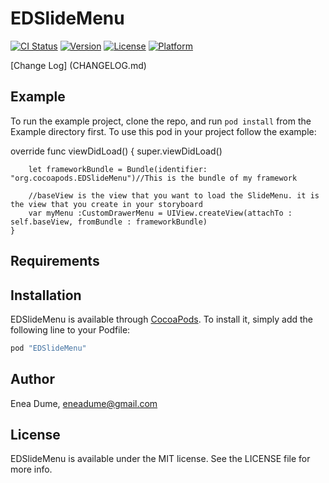 # EDSlideMenu

[![CI Status](http://img.shields.io/travis/eneadume@gmail.com/EDSlideMenu.svg?style=flat)](https://travis-ci.org/eneadume@gmail.com/EDSlideMenu)
[![Version](https://img.shields.io/cocoapods/v/EDSlideMenu.svg?style=flat)](http://cocoapods.org/pods/EDSlideMenu)
[![License](https://img.shields.io/cocoapods/l/EDSlideMenu.svg?style=flat)](http://cocoapods.org/pods/EDSlideMenu)
[![Platform](https://img.shields.io/cocoapods/p/EDSlideMenu.svg?style=flat)](http://cocoapods.org/pods/EDSlideMenu)

[Change Log] (CHANGELOG.md)
## Example

To run the example project, clone the repo, and run `pod install` from the Example directory first.
To use this pod in your project follow the example: 

  override func viewDidLoad() {
        super.viewDidLoad()

        let frameworkBundle = Bundle(identifier: "org.cocoapods.EDSlideMenu")//This is the bundle of my framework

        //baseView is the view that you want to load the SlideMenu. it is the view that you create in your storyboard
        var myMenu :CustomDrawerMenu = UIView.createView(attachTo : self.baseView, fromBundle : frameworkBundle)
    }


## Requirements

## Installation

EDSlideMenu is available through [CocoaPods](http://cocoapods.org). To install
it, simply add the following line to your Podfile:

```ruby
pod "EDSlideMenu"
```

## Author

Enea Dume, eneadume@gmail.com

## License

EDSlideMenu is available under the MIT license. See the LICENSE file for more info.
